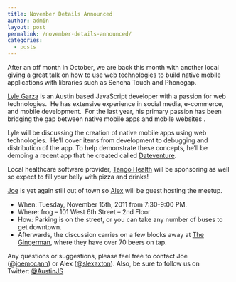 ```yaml
---
title: November Details Announced
author: admin
layout: post
permalink: /november-details-announced/
categories:
  - posts
---
```

After an off month in October, we are back this month with another local giving a great talk on how to use web technologies to build native mobile applications with libraries such as Sencha Touch and Phonegap.

[Lyle Garza][1] is an Austin based JavaScript developer with a passion for web technologies.  He has extensive experience in social media, e-commerce, and mobile development.  For the last year, his primary passion has been bridging the gap between native mobile apps and mobile websites .

Lyle will be discussing the creation of native mobile apps using web technologies.  He&#8217;ll cover items from development to debugging and distribution of the app. To help demonstrate these concepts, he&#8217;ll be demoing a recent app that he created called [Dateventure][2].

Local healthcare software provider, [Tango Health][3] will be sponsoring as well so expect to fill your belly with pizza and drinks!

[Joe][4] is yet again still out of town so [Alex][5] will be guest hosting the meetup.

  * When: Tuesday, November 15th, 2011 from 7:30-9:00 PM.
  * Where: frog – 101 West 6th Street – 2nd Floor
  * How: Parking is on the street, or you can take any number of buses to get downtown.
  * Afterwards, the discussion carries on a few blocks away at [The Gingerman][6], where they have over 70 beers on tap.

Any questions or suggestions, please feel free to contact Joe ([@joemccann][4]) or Alex ([@slexaxton][5]). Also, be sure to follow us on Twitter: [@AustinJS][7]

 [1]: http://twitter.com/lyleg
 [2]: http://itunes.apple.com/us/app/dateventure/id464979598?mt=8
 [3]: http://tangohealth.com
 [4]: http://twitter.com/joemccann
 [5]: http://twitter.com/slexaxton
 [6]: http://gingermanpub.com/
 [7]: http://twitter.com/austinjs